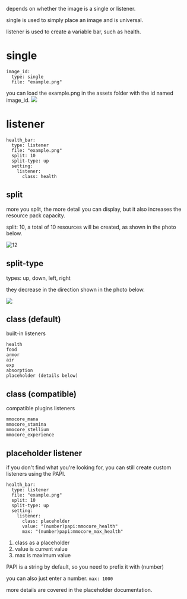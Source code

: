 depends on whether the image is a single or listener.

single is used to simply place an image and is universal.

listener is used to create a variable bar, such as health.


# single

```
image_id:
  type: single
  file: "example.png"
```
you can load the example.png in the assets folder with the id named image_id.
![](https://i.imgur.com/WZUoAZR.png)

# listener
```
health_bar:
  type: listener
  file: "example.png"
  split: 10
  split-type: up
  setting:
    listener:
      class: health
```

## split

more you split, the more detail you can display, but it also increases the resource pack capacity.

split: 10, a total of 10 resources will be created, as shown in the photo below.

![12](https://i.imgur.com/RCK4jbq.png)

## split-type

types: up, down, left, right

they decrease in the direction shown in the photo below.

![](https://i.imgur.com/y0pyDB6.png)

## class (default)
built-in listeners
```
health
food
armor
air
exp
absorption
placeholder (details below)
```

## class (compatible)
compatible plugins listeners
```
mmocore_mana
mmocore_stamina
mmocore_stellium
mmocore_experience
```


## placeholder listener
if you don't find what you're looking for, you can still create custom listeners using the PAPI.
```
health_bar:
  type: listener
  file: "example.png"
  split: 10
  split-type: up
  setting:
    listener:
      class: placeholder
      value: "(number)papi:mmocore_health"
      max: "(number)papi:mmocore_max_health"
```
1. class as a placeholder
2. value is current value
3. max is maximum value

PAPI is a string by default, so you need to prefix it with (number)

you can also just enter a number. ```max: 1000```

more details are covered in the placeholder documentation.